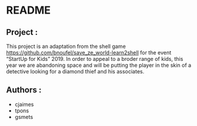 # README #

## Project : ##

This project is an adaptation from the shell game https://github.com/bnoufel/save_ze_world-learn2shell for the event “StartUp for Kids” 2019. In order to appeal to a broder range of kids, this year we are abandoning space and will be putting the player in the skin of a detective looking for a diamond thief and his associates.


## Authors : ##

- cjaimes
- tpons
- gsmets
